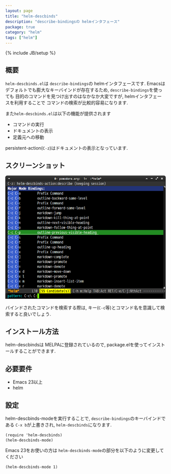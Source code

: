 ```yaml
---
layout: page
title: "helm-descbinds"
description: "describe-bindingsの helmインタフェース"
package: true
category: "helm"
tags: ["helm"]
---
```

{% include JB/setup %}

## 概要

`helm-descbinds.el`は `describe-bindings`の helmインタフェースです.
Emacsはデフォルトでも膨大なキーバインドが存在するため, `describe-bindings`を使っても
目的のコマンドを見つけ出すのはなかなか大変ですが, helmインタフェースを利用することで
コマンドの検索が比較的容易になります.


また`helm-descbinds.el`は以下の機能が提供されます

* コマンドの実行
* ドキュメントの表示
* 定義元への移動


persistent-action(`C-z`)はドキュメントの表示となっています.


## スクリーンショット

![helm-descbinds](/images/helm/helm-descbinds/helm-descbinds.png)


バインドされたコマンドを検索する際は, キー(`C-c`等)とコマンド名を意識して検索すると良いでしょう.


## インストール方法

helm-descbindsは MELPAに登録されているので, package.elを使ってインストールすることができます.


## 必要要件

* Emacs 23以上
* helm


## 設定

helm-descbinds-modeを実行することで, `describe-bindings`のキーバインドである `C-x b`が上書きされ, `helm-descbinds`になります.

```common-lisp
(require 'helm-descbinds)
(helm-descbinds-mode)
```

Emacs 23をお使いの方は `helm-descbinds-mode`の部分を以下のように変更してください

```common-lisp
(helm-descbinds-mode 1)
```
